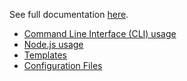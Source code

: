See full documentation [here](https://casraf.dev/simple-scaffold).

- [Command Line Interface (CLI) usage](/docs/cli.md)
- [Node.js usage](/docs/node.md)
- [Templates](/docs/templates.md)
- [Configuration Files](/docs/configuration_files.md)
